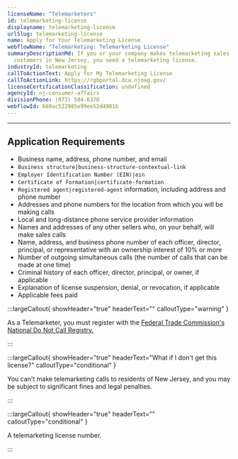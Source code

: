 ```yaml
---
licenseName: "Telemarketers"
id: telemarketing-license
displayname: telemarketing-license
urlSlug: telemarketing-license
name: Apply for Your Telemarketing License
webflowName: "Telemarketing: Telemarketing License"
summaryDescriptionMd: If you or your company makes telemarketing sales calls to
  customers in New Jersey, you need a telemarketing license.
industryId: telemarketing
callToActionText: Apply for My Telemarketing License
callToActionLink: https://rgbportal.dca.njoag.gov/
licenseCertificationClassification: undefined
agencyId: nj-consumer-affairs
divisionPhone: (973) 504-6370
webflowId: 669ac522985e99ee52d4901b
---
```


---

## Application Requirements

- Business name, address, phone number, and email
- `Business structure|business-structure-contextual-link`
- `Employer Identification Number (EIN)|ein`
- `Certificate of Formation|certificate-formation`
- `Registered agent|registered-agent` information, including address and phone number
- Addresses and phone numbers for the location from which you will be making calls
- Local and long-distance phone service provider information
- Names and addresses of any other sellers who, on your behalf, will make sales calls
- Name, address, and business phone number of each officer, director, principal, or representative with an ownership interest of 10% or more
- Number of outgoing simultaneous calls (the number of calls that can be made at one time)
- Criminal history of each officer, director, principal, or owner, if applicable
- Explanation of license suspension, denial, or revocation, if applicable
- Applicable fees paid

:::largeCallout{ showHeader="true" headerText="" calloutType="warning" }

As a Telemarketer, you must register with the [Federal Trade Commission's National Do Not Call Registry.](https://telemarketing.donotcall.gov/)

:::

:::largeCallout{ showHeader="true" headerText="What if I don't get this license?" calloutType="conditional" }

You can't make telemarketing calls to residents of New Jersey, and you may be subject to significant fines and legal penalties.

:::

:::largeCallout{ showHeader="true" headerText="" calloutType="conditional" }

A telemarketing license number.

:::
